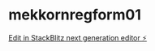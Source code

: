 # mekkornregform01

[Edit in StackBlitz next generation editor ⚡️](https://stackblitz.com/~/github.com/teenantnp/mekkornregform01)
